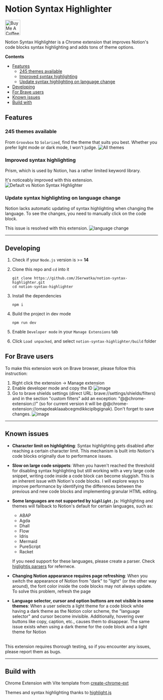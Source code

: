 # Notion Syntax Highlighter
<a href="https://www.buymeacoffee.com/jserwatka" target="_blank"><img src="https://cdn.buymeacoffee.com/buttons/v2/default-yellow.png" alt="Buy Me A Coffee" style="height: 50px !important;width: auto !important;" ></a>

Notion Syntax Highlighter is a Chrome extension that improves Notion's code blocks syntax highlighting and adds tons of theme options.

**Contents**

- [Features](#features)
  - [245 themes available](#245-themes-available)
  - [Improved syntax highlighting](#improved-syntax-highlighting)
  - [Update syntax highlighting on language change](#update-syntax-highlighting-on-language-change)
- [Developing](#developing)
- [For Brave users](#for-brave-users)
- [Known issues](#known-issues)
- [Build with](#build-with)

## Features

### **245 themes available**

From `Groovbox` to `Solarized`, find the theme that suits you best. Whether you prefer light mode or dark mode, I won't judge.
![All themes](https://github.com/JSerwatka/notion-syntax-highlighter/assets/33938646/71b6c8a7-c587-434e-b4b3-ab0514424001)

### **Improved syntax highlighting**

Prism, which is used by Notion, has a rather limited keyword library.

It's noticeably improved with this extension.
![Default vs Notion Syntax Highlighter](https://github.com/JSerwatka/notion-syntax-highlighter/assets/33938646/e9c43e31-7a94-41f8-bb12-f706ba144fcc)

### **Update syntax highlighting on language change**

Notion lacks automatic updating of syntax highlighting when changing the language. To see the changes, you need to manually click on the code block.

This issue is resolved with this extension.
![language change](https://github.com/JSerwatka/notion-syntax-highlighter/assets/33938646/0b0f8d66-e21e-44bf-8500-a6cfc22565ea)

---

## Developing

1. Check if your `Node.js` version is >= **14**
2. Clone this repo and `cd` into it
   ```shell
   git clone https://github.com/JSerwatka/notion-syntax-highlighter.git
   cd notion-syntax-highlighter
   ```
3. Install the dependencies
   ```shell
   npm i
   ```
4. Build the project in dev mode

   ```shell
   npm run dev
   ```

5. Enable `Developer mode` in your `Manage Extensions` tab
6. Click `Load unpacked`, and select `notion-syntax-highlighter/build` folder

## For Brave users
To make this extension work on Brave browser, please follow this instruction:
1. Right click the extension -> Manage extension
2. Enable developer mode and copy the ID
   ![image](https://github.com/JSerwatka/notion-syntax-highlighter/assets/33938646/f142f621-9c4e-4d6a-a488-3e8966cfdf46)
3. Go to brave shields settings (direct URL: brave://settings/shields/filters) and in the section "custom filters" add an exception: "@@chrome-extension://<id>" (so for current version it will be @@chrome-extension://omapdeaklaaabcegmdikkciplbgignak). Don't forget to save changes.
   ![image](https://github.com/JSerwatka/notion-syntax-highlighter/assets/33938646/db0439b2-ef83-4e7f-aba6-831df7d0769e)

  
---

## Known issues

- **Character limit on highlighting**: Syntax highlighting gets disabled after reaching a certain character limit. This mechanism is built into Notion's code blocks originally due to performance issues.
- **Slow on large code snippets**: When you haven't reached the threshold for disabling syntax highlighting but still working with a very large code snippet, writing code inside a code block can become sluggish. This is an inherent issue with Notion's code blocks. I will explore ways to improve performance by identifying the differences between the previous and new code blocks and implementing granular HTML editing.
- **Some languages are not supported by `highlight.js`**: Highlighting and themes will fallback to Notion's default for certain languages, such as:

  - ABAP
  - Agda
  - Dhall
  - Flow
  - Idris
  - Mermaid
  - PureScript
  - Racket

  If you need support for these languages, please create a parser. Check [higlightjs parsers](https://github.com/highlightjs/highlight.js/tree/main/src/languages) for refernece.

- **Changing Notion appearance requires page refreshing**: When you switch the appearance of Notion from "dark" to "light" (or the other way around), the font color inside the code blocks may not always update. To solve this problem, refresh the page

- **Language selector, cursor and option buttons are not visible in some themes**:
When a user selects a light theme for a code block while having a dark theme as the Notion color scheme, the "language selector" and cursor become invisible. Additionally, hovering over buttons like copy, caption, etc., causes them to disappear. The same issue exists when using a dark theme for the code block and a light theme for Notion

<br/>
This extension requires thorough testing, so if you encounter any issues, please report them as bugs.

---

## Build with

Chrome Extension with Vite template from [create-chrome-ext](https://github.com/guocaoyi/create-chrome-ext)

Themes and syntax highlighting thanks to [highlight.js](https://github.com/highlightjs/highlight.js)
